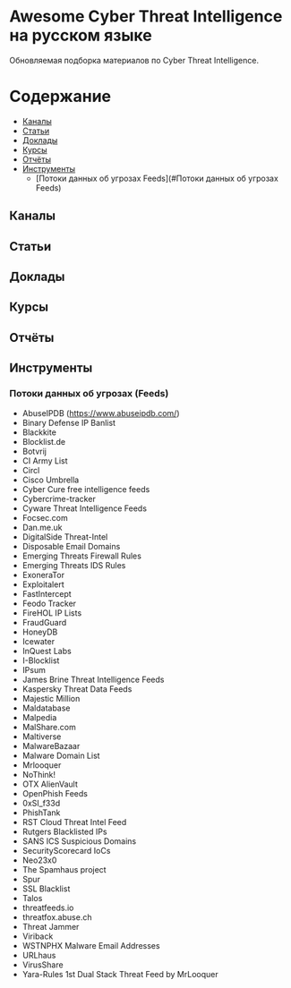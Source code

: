 # Awesome Cyber Threat Intelligence на русском языке

Обновляемая подборка материалов по Cyber Threat Intelligence.

# Содержание
* [Каналы](#каналы)
* [Статьи](#статьи)
* [Доклады](#доклады)
* [Курсы](#курсы)
* [Отчёты](#отчёты)
* [Инструменты](#инструменты)
  * [Потоки данных об угрозах Feeds](#Потоки данных об угрозах Feeds)


## Каналы
## Статьи
## Доклады
## Курсы
## Отчёты
## Инструменты
### Потоки данных об угрозах (Feeds)
* AbuseIPDB (https://www.abuseipdb.com/)
* Binary Defense IP Banlist
* Blackkite
* Blocklist.de
* Botvrij
* CI Army List
* Circl
* Cisco Umbrella
* Cyber Cure free intelligence feeds
* Cybercrime-tracker
* Cyware Threat Intelligence Feeds
* Focsec.com
* Dan.me.uk
* DigitalSide Threat-Intel
* Disposable Email Domains
* Emerging Threats Firewall Rules
* Emerging Threats IDS Rules
* ExoneraTor
* Exploitalert
* FastIntercept
* Feodo Tracker
* FireHOL IP Lists
* FraudGuard
* HoneyDB
* Icewater
* InQuest Labs
* I-Blocklist
* IPsum
* James Brine Threat Intelligence Feeds
* Kaspersky Threat Data Feeds
* Majestic Million
* Maldatabase
* Malpedia
* MalShare.com
* Maltiverse
* MalwareBazaar
* Malware Domain List
* Mrlooquer
* NoThink!
* OTX AlienVault
* OpenPhish Feeds
* 0xSI_f33d
* PhishTank
* RST Cloud Threat Intel Feed
* Rutgers Blacklisted IPs
* SANS ICS Suspicious Domains
* SecurityScorecard IoCs
* Neo23x0
* The Spamhaus project
* Spur
* SSL Blacklist
* Talos
* threatfeeds.io
* threatfox.abuse.ch
* Threat Jammer
* Viriback
* WSTNPHX Malware Email Addresses
* URLhaus
* VirusShare
* Yara-Rules
1st Dual Stack Threat Feed by MrLooquer
